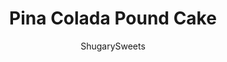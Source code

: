 ---
layout: ../../layouts/MarkdownPostLayout.astro
title: Pina Colada Pound Cake
author: ShugarySweets
pubDate: 2019-01-15
description: "Everyone&#x27;s favorite tropical beverage turned into a scrumptious and easy pound cake! Pina Colada Pound Cake is full of pineapple flavor and topped with a coconut glaze. "
image_url: https://www.shugarysweets.com/wp-content/uploads/2012/08/pina-colada-pound-cake-3.jpg
tags: ["Cake","American"]
calories: 622
protein: 7
carbohydrates: 100
fats: 22
fiber: 2
ingredients: ["1 cup unsalted butter, softened","3 cups granulated sugar","5 large eggs","3 cups all-purpose flour","1/4 teaspoon baking soda","1/4 teaspoon baking powder","1/4 teaspoon kosher salt","3/4 cup sour cream","1 cup crushed pineapple, drained","2 teaspoons rum flavoring","2 Tablespoons milk","2 cups powdered sugar","1 Tablespoon rum flavoring","1 cup sweetened coconut (toasted)"]
serves: 12
time: "1 hour 40 minutes"
prepTime: "15 minutes"
instructions: ["Toast coconut by spreading in a large skillet over medium heat. Stir and cook for about 3-5 minutes until toasted.","In a large mixing bowl, beat butter until creamy. Add in sugar and rum flavoring, beating until fluffy. Add eggs, one at a time.","In a small bowl, mix together flour, baking soda, baking powder and salt. Slowly add flour mixtures to mixing bowl, alternating with sour cream until fully mixed. Fold in crushed pineapple.","Pour into a well greased and floured bundt pan. Bake in a 325 degree oven for 85-90 minutes. This makes a very big cake that will puff up over the top of your pan. It's okay.","Remove from oven and allow to cool about 15 minutes in pan. Invert onto a wire rack and cool completely.","For the glaze, whisk the milk, rum and powdered sugar until smooth. Drizzle on cooled cake and immediately sprinkle with toasted coconut. ENJOY!"]
nutrition: ["622 calories","100 grams carbohydrates","127 milligrams cholesterol","22 grams fat","2 grams fiber","7 grams protein","14 grams saturated fat","144 milligrams sodium","74 grams sugar","0 grams trans fat","7 grams unsaturated fat"]
---